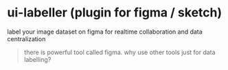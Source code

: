 # ui-labeller (plugin for figma / sketch)
label your image dataset on figma for realtime collaboration and data centralization

> there is powerful tool called figma. why use other tools just for data labelling?

